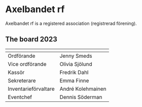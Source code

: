 # Axelbandet rf

Axelbandet rf is a registered association (registrerad förening).

## The board 2023

| <!-- -->    | <!-- -->    |
|-------------|-------------|
|Ordförande|Jenny Smeds|
|Vice ordförande|Olivia Sjölund|
|Kassör|Fredrik Dahl|
|Sekreterare|Emma Finne|
|Inventarieförvaltare|André Kolehmainen|
|Eventchef|Dennis Söderman|